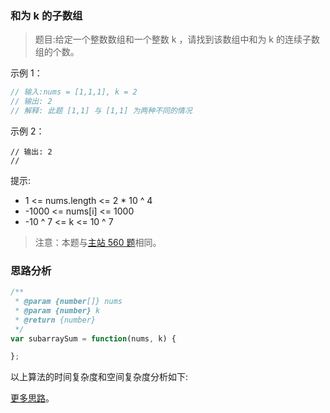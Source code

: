### 和为 k 的子数组

> 题目:给定一个整数数组和一个整数 k ，请找到该数组中和为 k 的连续子数组的个数。


示例 1：

```js
// 输入:nums = [1,1,1], k = 2
// 输出: 2
// 解释: 此题 [1,1] 与 [1,1] 为两种不同的情况
```

示例 2：

```js输入:nums = [1,2,3], k = 3
// 输出: 2
// 
```

提示:

* 1 <= nums.length <= 2 * 10 ^ 4
* -1000 <= nums[i] <= 1000
* -10 ^ 7 <= k <= 10 ^ 7

> 注意：本题与[主站 560 题](https://leetcode-cn.com/problems/subarray-sum-equals-k/)相同。

### 思路分析



```js
/**
 * @param {number[]} nums
 * @param {number} k
 * @return {number}
 */
var subarraySum = function(nums, k) {

};
```

以上算法的时间复杂度和空间复杂度分析如下:


[更多思路](https://leetcode-cn.com/problems/QTMn0o/solution/shua-chuan-jian-zhi-offer-day07-shu-zu-i-jdnu/)。

